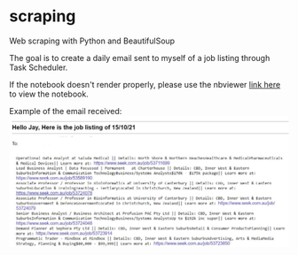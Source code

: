 # scraping
Web scraping with Python and BeautifulSoup

The goal is to create a daily email sent to myself of a job listing through Task Scheduler.

If the notebook doesn't render properly, please use the nbviewer <a href="https://nbviewer.org/github/j-karn/scraping/blob/main/webpage_scrape.ipynb">link here</a> to view the notebook.

Example of the email received:
![image](https://github.com/j-karn/scraping/blob/main/sample_output.JPG)
